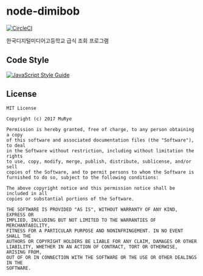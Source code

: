 # node-dimibob
[![CircleCI](https://circleci.com/gh/MuRyes/node-dimibob.svg?style=svg)](https://circleci.com/gh/MuRyes/node-dimibob)

한국디지털미디어고등학교 급식 조회 프로그램

## Code Style
[![JavaScript Style Guide](https://cdn.rawgit.com/feross/standard/master/badge.svg)](https://github.com/feross/standard)

## License
```
MIT License

Copyright (c) 2017 MuRye

Permission is hereby granted, free of charge, to any person obtaining a copy
of this software and associated documentation files (the "Software"), to deal
in the Software without restriction, including without limitation the rights
to use, copy, modify, merge, publish, distribute, sublicense, and/or sell
copies of the Software, and to permit persons to whom the Software is
furnished to do so, subject to the following conditions:

The above copyright notice and this permission notice shall be included in all
copies or substantial portions of the Software.

THE SOFTWARE IS PROVIDED "AS IS", WITHOUT WARRANTY OF ANY KIND, EXPRESS OR
IMPLIED, INCLUDING BUT NOT LIMITED TO THE WARRANTIES OF MERCHANTABILITY,
FITNESS FOR A PARTICULAR PURPOSE AND NONINFRINGEMENT. IN NO EVENT SHALL THE
AUTHORS OR COPYRIGHT HOLDERS BE LIABLE FOR ANY CLAIM, DAMAGES OR OTHER
LIABILITY, WHETHER IN AN ACTION OF CONTRACT, TORT OR OTHERWISE, ARISING FROM,
OUT OF OR IN CONNECTION WITH THE SOFTWARE OR THE USE OR OTHER DEALINGS IN THE
SOFTWARE.
```
